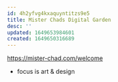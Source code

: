 ```yaml
---
id: 4h2yfvg4kxaquyntitzs9e5
title: Mister Chads Digital Garden
desc: ''
updated: 1649653984601
created: 1649650316689
---
```


https://mister-chad.com/welcome

- focus is art & design
